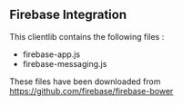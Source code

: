 ## Firebase Integration

This clientlib contains the following files :

-   firebase-app.js
- firebase-messaging.js

These files have been downloaded from https://github.com/firebase/firebase-bower 